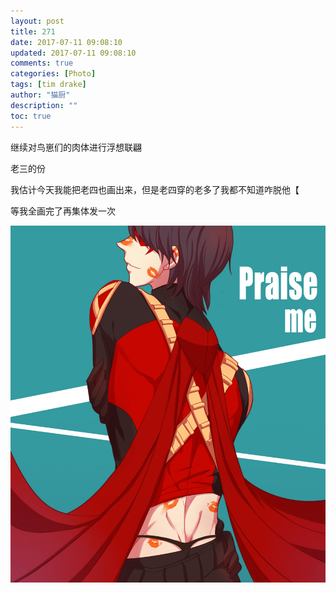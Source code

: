 ```yaml
---
layout: post
title: 271
date: 2017-07-11 09:08:10
updated: 2017-07-11 09:08:10
comments: true
categories: [Photo]
tags: [tim drake]
author: "猫厨"
description: ""
toc: true
---
```


<p>继续对鸟崽们的肉体进行浮想联翩</p> 
<p>老三的份</p> 
<p>我估计今天我能把老四也画出来，但是老四穿的老多了我都不知道咋脱他【</p> 
<p>等我全画完了再集体发一次</p>

![](https://raw.githubusercontent.com/alicewish/meowchain247/master/img_cVZNdzJtQk9JV2RxQ1dldzZMZFZJNW5Fc2xOd3pQalRCNHFqUHJsZUIwcllzQzNQOXF5Wm9RPT0.jpg)